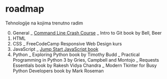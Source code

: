 # roadmap

Tehnologije na kojima trenutno radim 

0. General
  _ [Command Line Crash Course](https://learnpythonthehardway.org/book/appendixa.html)
  _ Intro to Git book by Bell, Beer
1. HTML
2. CSS
  _ FreeCodeCamp Responsive Web Design kurs
3. JavaScript
  _ [Jump Start JavaScript book](https://github.com/spbooks/JSJAVASCRIPT1) 
4. Python
  _ Exploring Python book by Timothy Budd
  _ Practical Programming in Python 3 by Gries, Campbell and Montojo
  _ Requests Essentials book by Rakesh Vidya Chandra
  _ Modern Tkinter for Busy Python Developers book by Mark Roseman

